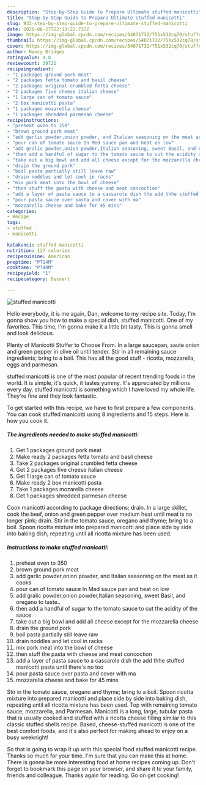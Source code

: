 ```yaml
---
description: "Step-by-Step Guide to Prepare Ultimate stuffed manicotti"
title: "Step-by-Step Guide to Prepare Ultimate stuffed manicotti"
slug: 933-step-by-step-guide-to-prepare-ultimate-stuffed-manicotti
date: 2020-06-27T22:13:22.737Z
image: https://img-global.cpcdn.com/recipes/54071732/751x532cq70/stuffed-manicotti-recipe-main-photo.jpg
thumbnail: https://img-global.cpcdn.com/recipes/54071732/751x532cq70/stuffed-manicotti-recipe-main-photo.jpg
cover: https://img-global.cpcdn.com/recipes/54071732/751x532cq70/stuffed-manicotti-recipe-main-photo.jpg
author: Nancy Bridges
ratingvalue: 4.8
reviewcount: 39721
recipeingredient:
- "1 packages ground pork meat"
- "2 packages fetta tomato and basil cheese"
- "2 packages original crumbled fetta cheese"
- "2 packages five cheese italian cheese"
- "1 large can of tomato sauce"
- "2 box manicotti pasta"
- "1 packages mozarella cheese"
- "1 packages shredded parmesan cheese"
recipeinstructions:
- "preheat oven to 350"
- "brown ground pork meat"
- "add garlic powder,onion powder, and Italian seasoning on the meat as it cooks"
- "pour can of tomato sauce In Med sauce pan and heat on low"
- "add gralic powder,onion powder,Italian seasoning, sweet Basil, and oregano to taste.."
- "then add a handful of sugar to the tomato sauce to cut the acidity of the sauce"
- "take out a big bowl and add all cheese except for the mozzarella cheese"
- "drain the ground pork"
- "boil pasta partially still leave raw"
- "drain noddles and let cool in racks"
- "mix pork meat into the bowl of cheese"
- "then stuff the pasta with cheese and meat concoction"
- "add a layer of pasta sauce to a cassarole dish the add thhe stuffed manicotti pasta until there&#39;s no too"
- "pour pasta sauce over pasta and cover with ma"
- "mozzarella cheese and bake for 45 mins"
categories:
- Recipe
tags:
- stuffed
- manicotti

katakunci: stuffed manicotti 
nutrition: 127 calories
recipecuisine: American
preptime: "PT14M"
cooktime: "PT40M"
recipeyield: "1"
recipecategory: Dessert

---
```



![stuffed manicotti](https://img-global.cpcdn.com/recipes/54071732/751x532cq70/stuffed-manicotti-recipe-main-photo.jpg)

Hello everybody, it is me again, Dan, welcome to my recipe site. Today, I'm gonna show you how to make a special dish, stuffed manicotti. One of my favorites. This time, I'm gonna make it a little bit tasty. This is gonna smell and look delicious.

Plenty of Manicotti Stuffer to Choose From. In a large saucepan, saute onion and green pepper in olive oil until tender. Stir in all remaining sauce ingredients; bring to a boil. This has all the good stuff - ricotta, mozzarella, eggs and parmesan.

stuffed manicotti is one of the most popular of recent trending foods in the world. It is simple, it's quick, it tastes yummy. It's appreciated by millions every day. stuffed manicotti is something which I have loved my whole life. They're fine and they look fantastic.


To get started with this recipe, we have to first prepare a few components. You can cook stuffed manicotti using 8 ingredients and 15 steps. Here is how you cook it.

<!--inarticleads1-->

##### The ingredients needed to make stuffed manicotti:

1. Get 1 packages ground pork meat
1. Make ready 2 packages fetta tomato and basil cheese
1. Take 2 packages original crumbled fetta cheese
1. Get 2 packages five cheese italian cheese
1. Get 1 large can of tomato sauce
1. Make ready 2 box manicotti pasta
1. Take 1 packages mozarella cheese
1. Get 1 packages shredded parmesan cheese


Cook manicotti according to package directions; drain. In a large skillet, cook the beef, onion and green pepper over medium heat until meat is no longer pink; drain. Stir in the tomato sauce, oregano and thyme; bring to a boil. Spoon ricotta mixture into prepared manicotti and place side by side into baking dish, repeating until all ricotta mixture has been used. 

<!--inarticleads2-->

##### Instructions to make stuffed manicotti:

1. preheat oven to 350
1. brown ground pork meat
1. add garlic powder,onion powder, and Italian seasoning on the meat as it cooks
1. pour can of tomato sauce In Med sauce pan and heat on low
1. add gralic powder,onion powder,Italian seasoning, sweet Basil, and oregano to taste..
1. then add a handful of sugar to the tomato sauce to cut the acidity of the sauce
1. take out a big bowl and add all cheese except for the mozzarella cheese
1. drain the ground pork
1. boil pasta partially still leave raw
1. drain noddles and let cool in racks
1. mix pork meat into the bowl of cheese
1. then stuff the pasta with cheese and meat concoction
1. add a layer of pasta sauce to a cassarole dish the add thhe stuffed manicotti pasta until there&#39;s no too
1. pour pasta sauce over pasta and cover with ma
1. mozzarella cheese and bake for 45 mins


Stir in the tomato sauce, oregano and thyme; bring to a boil. Spoon ricotta mixture into prepared manicotti and place side by side into baking dish, repeating until all ricotta mixture has been used. Top with remaining tomato sauce, mozzarella, and Parmesan. Manicotti is a long, large, tubular pasta that is usually cooked and stuffed with a ricotta cheese filling similar to this classic stuffed shells recipe. Baked, cheese-stuffed manicotti is one of the best comfort foods, and it&#39;s also perfect for making ahead to enjoy on a busy weeknight! 

So that is going to wrap it up with this special food stuffed manicotti recipe. Thanks so much for your time. I'm sure that you can make this at home. There is gonna be more interesting food at home recipes coming up. Don't forget to bookmark this page on your browser, and share it to your family, friends and colleague. Thanks again for reading. Go on get cooking!
